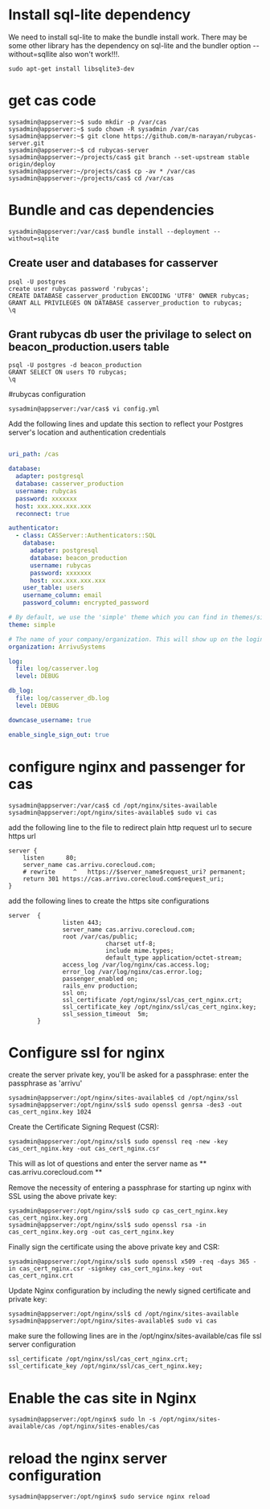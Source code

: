 
# Install sql-lite dependency

We need to install sql-lite to make the bundle install work. There may be some other library has the dependency on sql-lite and the bundler option --without=sqllite also won't work!!!.

```
sudo apt-get install libsqlite3-dev
```

# get cas code

```
sysadmin@appserver:~$ sudo mkdir -p /var/cas
sysadmin@appserver:~$ sudo chown -R sysadmin /var/cas
sysadmin@appserver:~$ git clone https://github.com/m-narayan/rubycas-server.git
sysadmin@appserver:~$ cd rubycas-server
sysadmin@appserver:~/projects/cas$ git branch --set-upstream stable origin/deploy
sysadmin@appserver:~/projects/cas$ cp -av * /var/cas
sysadmin@appserver:~/projects/cas$ cd /var/cas
```

# Bundle and cas dependencies

```
sysadmin@appserver:/var/cas$ bundle install --deployment --without=sqlite
```

## Create user and databases for casserver

```
psql -U postgres
create user rubycas password 'rubycas';
CREATE DATABASE casserver_production ENCODING 'UTF8' OWNER rubycas;
GRANT ALL PRIVILEGES ON DATABASE casserver_production to rubycas;
\q
```

## Grant rubycas db user the privilage to select on beacon_production.users table
```
psql -U postgres -d beacon_production
GRANT SELECT ON users TO rubycas;
\q
```
#rubycas configuration

```
sysadmin@appserver:/var/cas$ vi config.yml
```

Add the following lines and update this section to reflect your Postgres server's location and authentication credentials

```yaml

uri_path: /cas

database:
  adapter: postgresql
  database: casserver_production
  username: rubycas
  password: xxxxxxx
  host: xxx.xxx.xxx.xxx
  reconnect: true

authenticator:
  - class: CASServer::Authenticators::SQL
    database:
      adapter: postgresql     
      database: beacon_production
      username: rubycas
      password: xxxxxxx
      host: xxx.xxx.xxx.xxx
    user_table: users
    username_column: email
    password_column: encrypted_password

# By default, we use the 'simple' theme which you can find in themes/simple.
theme: simple

# The name of your company/organization. This will show up on the login page.
organization: ArrivuSystems

log:
  file: log/casserver.log
  level: DEBUG

db_log:
  file: log/casserver_db.log
  level: DEBUG

downcase_username: true

enable_single_sign_out: true
```

# configure nginx and passenger for cas
```
sysadmin@appserver:/var/cas$ cd /opt/nginx/sites-available
sysadmin@appserver:/opt/nginx/sites-available$ sudo vi cas 
```

add the following line to the file to redirect plain http request url to secure https url

```
server {
    listen      80;
    server_name cas.arrivu.corecloud.com;
    # rewrite     ^   https://$server_name$request_uri? permanent;
    return 301 https://cas.arrivu.corecloud.com$request_uri;
}
```

add the following lines to create the https site configurations

```
server  {
               listen 443;
               server_name cas.arrivu.corecloud.com;
               root /var/cas/public;
                           charset utf-8;
                           include mime.types;
                           default_type application/octet-stream;
               access_log /var/log/nginx/cas.access.log;
               error_log /var/log/nginx/cas.error.log;
               passenger_enabled on;
               rails_env production;
               ssl on;
               ssl_certificate /opt/nginx/ssl/cas_cert_nginx.crt;
               ssl_certificate_key /opt/nginx/ssl/cas_cert_nginx.key;
               ssl_session_timeout  5m;
        }

```

# Configure ssl for nginx

create the server private key, you'll be asked for a passphrase: enter the passphrase as 'arrivu'

```
sysadmin@appserver:/opt/nginx/sites-available$ cd /opt/nginx/ssl
sysadmin@appserver:/opt/nginx/ssl$ sudo openssl genrsa -des3 -out cas_cert_nginx.key 1024
```

Create the Certificate Signing Request (CSR):

```
sysadmin@appserver:/opt/nginx/ssl$ sudo openssl req -new -key cas_cert_nginx.key -out cas_cert_nginx.csr
```

This will as lot of questions and enter the server name as ** cas.arrivu.corecloud.com **

Remove the necessity of entering a passphrase for starting up nginx with SSL using the above private key:

```
sysadmin@appserver:/opt/nginx/ssl$ sudo cp cas_cert_nginx.key cas_cert_nginx.key.org
sysadmin@appserver:/opt/nginx/ssl$ sudo openssl rsa -in cas_cert_nginx.key.org -out cas_cert_nginx.key
```

Finally sign the certificate using the above private key and CSR:

```
sysadmin@appserver:/opt/nginx/ssl$ sudo openssl x509 -req -days 365 -in cas_cert_nginx.csr -signkey cas_cert_nginx.key -out cas_cert_nginx.crt
```
Update Nginx configuration by including the newly signed certificate and private key:

```
sysadmin@appserver:/opt/nginx/ssl$ cd /opt/nginx/sites-available
sysadmin@appserver:/opt/nginx/sites-available$ sudo vi cas
```
make sure the following lines are in the /opt/nginx/sites-available/cas file ssl server configuration

```
ssl_certificate /opt/nginx/ssl/cas_cert_nginx.crt;
ssl_certificate_key /opt/nginx/ssl/cas_cert_nginx.key;
```
 
# Enable the cas site in Nginx

```
sysadmin@appserver:/opt/nginx$ sudo ln -s /opt/nginx/sites-available/cas /opt/nginx/sites-enables/cas
```

# reload the nginx server configuration

```
sysadmin@appserver:/opt/nginx$ sudo service nginx reload 
```